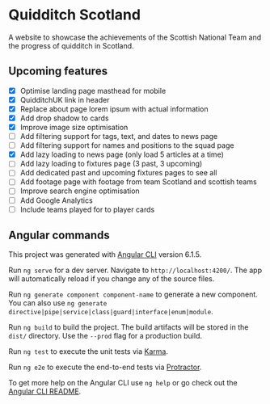 # Quidditch Scotland
A website to showcase the achievements of the Scottish National Team and the progress of quidditch in Scotland.

## Upcoming features

- [x] Optimise landing page masthead for mobile
- [x] QuidditchUK link in header
- [x] Replace about page lorem ipsum with actual information
- [x] Add drop shadow to cards
- [x] Improve image size optimisation
- [ ] Add filtering support for tags, text, and dates to news page
- [ ] Add filtering support for names and positions to the squad page
- [x] Add lazy loading to news page (only load 5 articles at a time)
- [ ] Add lazy loading to fixtures page (3 past, 3 upcoming)
- [ ] Add dedicated past and upcoming fixtures pages to see all
- [ ] Add footage page with footage from team Scotland and scottish teams
- [ ] Improve search engine optimisation
- [ ] Add Google Analytics
- [ ] Include teams played for to player cards

## Angular commands
This project was generated with [Angular CLI](https://github.com/angular/angular-cli) version 6.1.5.

Run `ng serve` for a dev server. Navigate to `http://localhost:4200/`. The app will automatically reload if you change any of the source files.

Run `ng generate component component-name` to generate a new component. You can also use `ng generate directive|pipe|service|class|guard|interface|enum|module`.

Run `ng build` to build the project. The build artifacts will be stored in the `dist/` directory. Use the `--prod` flag for a production build.

Run `ng test` to execute the unit tests via [Karma](https://karma-runner.github.io).

Run `ng e2e` to execute the end-to-end tests via [Protractor](http://www.protractortest.org/).

To get more help on the Angular CLI use `ng help` or go check out the [Angular CLI README](https://github.com/angular/angular-cli/blob/master/README.md).